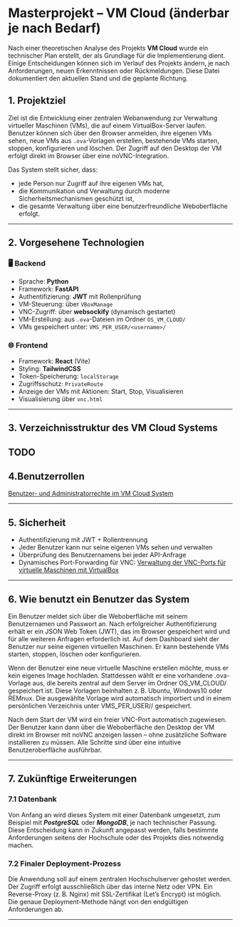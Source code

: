 # Masterprojekt – VM Cloud (änderbar je nach Bedarf)

Nach einer theoretischen Analyse des Projekts **VM Cloud** wurde ein technischer Plan erstellt, der als Grundlage für die Implementierung dient. Einige Entscheidungen können sich im Verlauf des Projekts ändern, je nach Anforderungen, neuen Erkenntnissen oder Rückmeldungen. Diese Datei dokumentiert den aktuellen Stand und die geplante Richtung.

## 1. Projektziel

Ziel ist die Entwicklung einer zentralen Webanwendung zur Verwaltung virtueller Maschinen (VMs), die auf einem VirtualBox-Server laufen. Benutzer können sich über den Browser anmelden, ihre eigenen VMs sehen, neue VMs aus `.ova`-Vorlagen erstellen, bestehende VMs starten, stoppen, konfigurieren und löschen. Der Zugriff auf den Desktop der VM erfolgt direkt im Browser über eine noVNC-Integration.

Das System stellt sicher, dass:
- jede Person nur Zugriff auf ihre eigenen VMs hat,
- die Kommunikation und Verwaltung durch moderne Sicherheitsmechanismen geschützt ist,
- die gesamte Verwaltung über eine benutzerfreundliche Weboberfläche erfolgt.

---

## 2. Vorgesehene Technologien

### 🖥️ Backend
- Sprache: **Python**
- Framework: **FastAPI**
- Authentifizierung: **JWT** mit Rollenprüfung
- VM-Steuerung: über `VBoxManage`
- VNC-Zugriff: über **websockify** (dynamisch gestartet)
- VM-Erstellung: aus `.ova`-Dateien im Ordner `OS_VM_CLOUD/`
- VMs gespeichert unter: `VMS_PER_USER/<username>/`

### 🌐 Frontend
- Framework: **React** (Vite)
- Styling: **TailwindCSS**
- Token-Speicherung: `localStorage`
- Zugriffsschutz: `PrivateRoute`
- Anzeige der VMs mit Aktionen: Start, Stop, Visualisieren
- Visualisierung über `vnc.html`

---
## 3. Verzeichnisstruktur des VM Cloud Systems
TODO
---
## 4.Benutzerrollen

[Benutzer- und Administratorrechte im VM Cloud System](Benutzer_und_Administratorrechte.md)

---
## 5. Sicherheit

- Authentifizierung mit JWT + Rollentrennung
- Jeder Benutzer kann nur seine eigenen VMs sehen und verwalten
- Überprüfung des Benutzernamens bei jeder API-Anfrage
- Dynamisches Port-Forwarding für VNC:  [Verwaltung der VNC-Ports für virtuelle Maschinen mit VirtualBox](Verwaltung_VNC-Ports_VMs.md)

---
## 6. Wie benutzt ein Benutzer das System
Ein Benutzer meldet sich über die Weboberfläche mit seinem Benutzernamen und Passwort an. Nach erfolgreicher Authentifizierung erhält er ein JSON Web Token (JWT), das im Browser gespeichert wird und für alle weiteren Anfragen erforderlich ist. Auf dem Dashboard sieht der Benutzer nur seine eigenen virtuellen Maschinen. Er kann bestehende VMs starten, stoppen, löschen oder konfigurieren.

Wenn der Benutzer eine neue virtuelle Maschine erstellen möchte, muss er kein eigenes Image hochladen. Stattdessen wählt er eine vorhandene .ova-Vorlage aus, die bereits zentral auf dem Server im Ordner OS_VM_CLOUD/ gespeichert ist. Diese Vorlagen beinhalten z. B. Ubuntu, Windows10 oder REMnux. Die ausgewählte Vorlage wird automatisch importiert und in einem persönlichen Verzeichnis unter VMS_PER_USER/<benutzername>/ gespeichert.

Nach dem Start der VM wird ein freier VNC-Port automatisch zugewiesen. Der Benutzer kann dann über die Weboberfläche den Desktop der VM direkt im Browser mit noVNC anzeigen lassen – ohne zusätzliche Software installieren zu müssen. Alle Schritte sind über eine intuitive Benutzeroberfläche ausführbar.

---
## 7. Zukünftige Erweiterungen

### 7.1 Datenbank

Von Anfang an wird dieses System mit einer Datenbank umgesetzt, zum Beispiel mit ***PostgreSQL*** oder ***MongoDB***, je nach technischer Passung. Diese Entscheidung kann in Zukunft angepasst werden, falls bestimmte Anforderungen seitens der Hochschule oder des Projekts dies notwendig machen.

### 7.2 Finaler Deployment-Prozess

Die Anwendung soll auf einem zentralen Hochschulserver gehostet werden. Der Zugriff erfolgt ausschließlich über das interne Netz oder VPN. Ein Reverse-Proxy (z. B. Nginx) mit SSL-Zertifikat (Let’s Encrypt) ist möglich. Die genaue Deployment-Methode hängt von den endgültigen Anforderungen ab.

---
